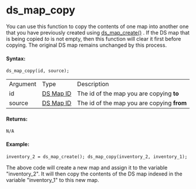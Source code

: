 # ds_map_copy

You can use this function to copy the contents of one map into another
one that you have previously created using
[ds_map_create()](ds_map_create) . If the DS map that is being
copied *to* is not empty, then this function will clear it first before
copying. The original DS map remains unchanged by this process.

#### Syntax:

``` gml
ds_map_copy(id, source);
```

|          |                                                                                                          |                                            |
|----------|----------------------------------------------------------------------------------------------------------|--------------------------------------------|
| Argument | Type                                                                                                     | Description                                |
| id       |  [DS Map ID](../../../../../GameMaker_Language/GML_Reference/Data_Structures/DS_Maps/ds_map_create)  | The id of the map you are copying **to**   |
| source   |  [DS Map ID](../../../../../GameMaker_Language/GML_Reference/Data_Structures/DS_Maps/ds_map_create)  | The id of the map you are copying **from** |

#### Returns:

``` gml
N/A
```

#### Example:

``` gml
inventory_2 = ds_map_create(); ds_map_copy(inventory_2, inventory_1);
```

The above code will create a new map and assign it to the variable
"inventory_2". It will then copy the contents of the DS map indexed in
the variable "inventory_1" to this new map.
